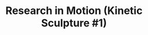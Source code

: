 ---
inv_num: 2010-018
add_credit:
url: 2010-018-research-in-motion
title: 'Research in Motion (Kinetic Sculpture #1)'
year: '2010'
display_year: '2010'
medium: Modified silver dancing stands
dims: '70 x 54 x 18 inches '
pitch: "​Two dancing stands modded to spin at slightly different speeds. "
ps:
live_url:
youtube:
related_code:
subheading:
download:
commission:
layout: things-i-made
---